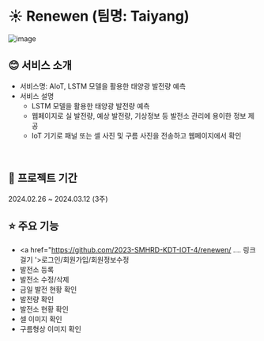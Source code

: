# ☀️ Renewen (팀명: Taiyang)
![image](https://github.com/2023-SMHRD-KDT-IOT-4/renewen/assets/144170214/32b62adb-949b-4a2b-b966-f970daee0fa0)

## 😊 서비스 소개
* 서비스명:  AIoT, LSTM 모델을 활용한 태양광 발전량 예측
* 서비스 설명
  - LSTM 모델을 활용한 태양광 발전량 예측
  - 웹페이지로 실 발전량, 예상 발전량, 기상정보 등 발전소 관리에 용이한 정보 제공
  - IoT 기기로 패널 또는 셀 사진 및 구름 사진을 전송하고 웹페이지에서 확인
<br>

## 📅 프로젝트 기간
2024.02.26 ~ 2024.03.12 (3주)
<br>

## ⭐ 주요 기능
* <a href="https://github.com/2023-SMHRD-KDT-IOT-4/renewen/ .... 링크 걸기 '>로그인/회원가입/회원정보수정</a>
*  발전소 등록
*  발전소 수정/삭제
*  금일 발전 현황 확인
*  발전량 확인
*  발전소 현황 확인
*  셀 이미지 확인
*  구름형상 이미지 확인
<br>

